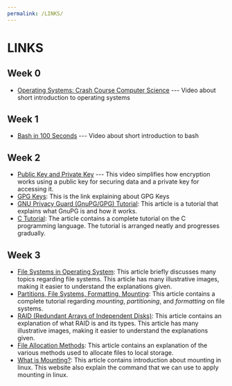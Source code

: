 ```yaml
---
permalink: /LINKS/
---
```


# LINKS
## Week 0
- [Operating Systems: Crash Course Computer Science](https://www.youtube.com/watch?v=26QPDBe-NB8&ab_channel=CrashCourse) --- Video about short introduction to operating systems
## Week 1
- [Bash in 100 Seconds](https://www.youtube.com/watch?v=I4EWvMFj37g) --- Video about short introduction to bash
## Week 2
- [Public Key and Private Key](https://youtu.be/r4HQ8Bp-pfw?si=zIzYrAEvMbP1gqZ-) --- This video simplifies how encryption works using a public key for securing data and a private key for accessing it.
- [GPG Keys](https://docs.akeyless.io/docs/gpg-keys): This is the link explaining about GPG Keys
- [GNU Privacy Guard (GnuPG/GPG) Tutorial](https://medium.com/kode-dan-kodean/belajar-memakai-gnu-privacy-guard-gnupg-gpg-3944e19dba91): This article is a tutorial that explains what GnuPG is and how it works.
- [C Tutorial](https://www.learn-c.org/): The article contains a complete tutorial on the C programming language. The tutorial is arranged neatly and progresses gradually.
## Week 3
- [File Systems in Operating System](https://www.geeksforgeeks.org/file-systems-in-operating-system/): This article briefly discusses many topics regarding file systems. This article has many illustrative images, making it easier to understand the explanations given.
- [Partitions, File Systems, Formatting, Mounting](https://www.physics.udel.edu/~bnikolic/teaching/phys660/RUTE/rute/node22.html): This article contains a complete tutorial regarding *mounting*, *partitioning*, and *formatting* on file systems.
- [RAID (Redundant Arrays of Independent Disks)](https://www.geeksforgeeks.org/raid-redundant-arrays-of-independent-disks/): This article contains an explanation of what RAID is and its types. This article has many illustrative images, making it easier to understand the explanations given.
- [File Allocation Methods](https://www.geeksforgeeks.org/file-allocation-methods/): This article contains an explanation of the various methods used to allocate files to local storage.
- [What is Mounting?](https://unix.stackexchange.com/questions/3192/what-is-meant-by-mounting-a-device-in-linux): This article contains introduction about mounting in linux. This website also explain the command that we can use to apply mounting in linux.
